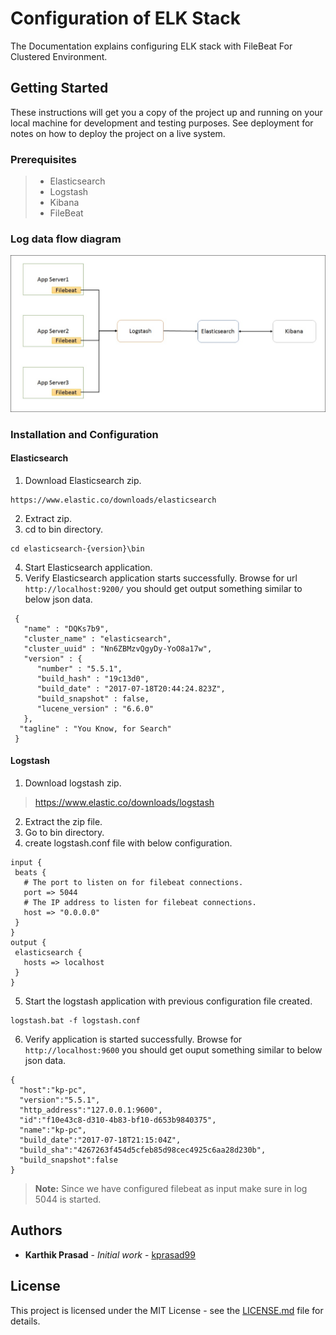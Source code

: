 # Configuration of ELK Stack

The Documentation explains configuring ELK stack with FileBeat For Clustered Environment.

## Getting Started

These instructions will get you a copy of the project up and running on your local machine for development and testing purposes. See deployment for notes on how to deploy the project on a live system.

### Prerequisites

>- Elasticsearch
>- Logstash
>- Kibana
>- FileBeat

### Log data flow diagram
![ELK](https://github.com/kprasad99/myfirstrepo/blob/master/images/elk.png)

### Installation and Configuration

#### Elasticsearch

 1.  Download Elasticsearch zip.
````
https://www.elastic.co/downloads/elasticsearch
 ````
 2. Extract zip.
 3. cd to bin directory.
````
cd elasticsearch-{version}\bin
````
 4. Start Elasticsearch application.
 5. Verify Elasticsearch application starts successfully.
 Browse for url `http://localhost:9200/` you should get output something similar to below json data.
````
 {
   "name" : "DQKs7b9",
   "cluster_name" : "elasticsearch",
   "cluster_uuid" : "Nn6ZBMzvQgyDy-YoO8a17w",
   "version" : {
      "number" : "5.5.1",
      "build_hash" : "19c13d0",
      "build_date" : "2017-07-18T20:44:24.823Z",
      "build_snapshot" : false,
      "lucene_version" : "6.6.0"
   },
  "tagline" : "You Know, for Search"
 }
 ````
#### Logstash
 1. Download logstash zip.
 > https://www.elastic.co/downloads/logstash
 
 2.  Extract the zip file.
 3. Go to bin directory.
 4. create logstash.conf file with below configuration.
 ````
input {
  beats {
    # The port to listen on for filebeat connections.
    port => 5044
    # The IP address to listen for filebeat connections.
    host => "0.0.0.0"
  }
}
output {
  elasticsearch {
    hosts => localhost
  }
}
 ````
 5. Start the logstash application with previous configuration file created.
 ````
 logstash.bat -f logstash.conf
 ````
 6. Verify application is started successfully.
 Browse for `http://localhost:9600` you should get ouput something similar to below json data.
 ````
 {
   "host":"kp-pc",
   "version":"5.5.1",
   "http_address":"127.0.0.1:9600",
   "id":"f10e43c8-d310-4b83-bf10-d653b9840375",
   "name":"kp-pc",
   "build_date":"2017-07-18T21:15:04Z",
   "build_sha":"4267263f454d5cfeb85d98cec4925c6aa28d230b",
   "build_snapshot":false
}
 ````
 > **Note:** Since we have configured filebeat as input make sure in log 5044 is started. 

## Authors

* **Karthik Prasad** - *Initial work* - [kprasad99](https://github.com/kprasad99)


## License

This project is licensed under the MIT License - see the [LICENSE.md](LICENSE.md) file for details.
